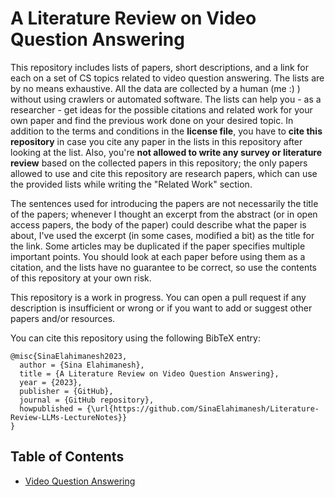 # A Literature Review on Video Question Answering

This repository includes lists of papers, short descriptions, and a link for each on a set of CS topics related to video question answering.
The lists are by no means exhaustive. All the data are collected by a human (me :) ) without using crawlers or automated software. The lists can help you - as a researcher - get ideas for the possible citations and related work for your own paper and find the previous work done on your desired topic. In addition to the terms and conditions in the **license file**, you have to **cite this repository** in case you cite any paper in the lists in this repository after looking at the list. Also, you're **not allowed to write any survey or literature review** based on the collected papers in this repository; the only papers allowed to use and cite this repository are research papers, which can use the provided lists while writing the "Related Work" section.

The sentences used for introducing the papers are not necessarily the title of the papers; whenever I thought an excerpt from the abstract (or in open access papers, the body of the paper) could describe what the paper is about, I've used the excerpt (in some cases, modified a bit) as the title for the link. Some articles may be duplicated if the paper specifies multiple important points. You should look at each paper before using them as a citation, and the lists have no guarantee to be correct, so use the contents of this repository at your own risk.

This repository is a work in progress. You can open a pull request if any description is insufficient or wrong or if you want to add or suggest other papers and/or resources.

You can cite this repository using the following BibTeX entry:

```
@misc{SinaElahimanesh2023,
  author = {Sina Elahimanesh},
  title = {A Literature Review on Video Question Answering},
  year = {2023},
  publisher = {GitHub},
  journal = {GitHub repository},
  howpublished = {\url{https://github.com/SinaElahimanesh/Literature-Review-LLMs-LectureNotes}}
}
```

## Table of Contents

- [Video Question Answering](https://github.com/SinaElahimanesh/Literature-Review-Video-Question-Answering/blob/main/literature-review.md)
